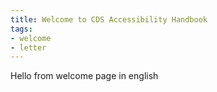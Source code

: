 ```yaml
---
title: Welcome to CDS Accessibility Handbook
tags:
- welcome
- letter
---
```


  Hello from welcome page in english
